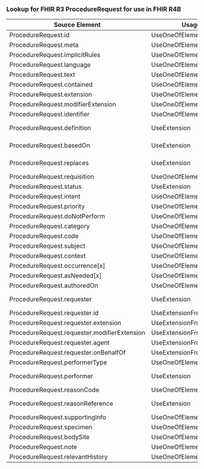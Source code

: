 ### Lookup for FHIR R3 ProcedureRequest for use in FHIR R4B

| Source Element | Usage | Target |
| -------------- | ----- | ------ |
| ProcedureRequest.id | UseOneOfElements | ServiceRequest.id,ServiceRequest.id |
| ProcedureRequest.meta | UseOneOfElements | ServiceRequest.meta,ServiceRequest.meta |
| ProcedureRequest.implicitRules | UseOneOfElements | ServiceRequest.implicitRules,ServiceRequest.implicitRules |
| ProcedureRequest.language | UseOneOfElements | ServiceRequest.language,ServiceRequest.language |
| ProcedureRequest.text | UseOneOfElements | ServiceRequest.text,ServiceRequest.text |
| ProcedureRequest.contained | UseOneOfElements | ServiceRequest.contained,ServiceRequest.contained |
| ProcedureRequest.extension | UseOneOfElements | ServiceRequest.extension,ServiceRequest.extension |
| ProcedureRequest.modifierExtension | UseOneOfElements | ServiceRequest.modifierExtension,ServiceRequest.modifierExtension |
| ProcedureRequest.identifier | UseOneOfElements | ServiceRequest.identifier,ServiceRequest.identifier |
| ProcedureRequest.definition | UseExtension | http://hl7.org/fhir/3.0/StructureDefinition/extension-ProcedureRequest.definition |
| ProcedureRequest.basedOn | UseExtension | http://hl7.org/fhir/3.0/StructureDefinition/extension-ProcedureRequest.basedOn |
| ProcedureRequest.replaces | UseExtension | http://hl7.org/fhir/3.0/StructureDefinition/extension-ProcedureRequest.replaces |
| ProcedureRequest.requisition | UseOneOfElements | ServiceRequest.requisition,ServiceRequest.requisition |
| ProcedureRequest.status | UseExtension | http://hl7.org/fhir/3.0/StructureDefinition/extension-ProcedureRequest.status |
| ProcedureRequest.intent | UseOneOfElements | ServiceRequest.intent,ServiceRequest.intent |
| ProcedureRequest.priority | UseOneOfElements | ServiceRequest.priority,ServiceRequest.priority |
| ProcedureRequest.doNotPerform | UseOneOfElements | ServiceRequest.doNotPerform,ServiceRequest.doNotPerform |
| ProcedureRequest.category | UseOneOfElements | ServiceRequest.category,ServiceRequest.category |
| ProcedureRequest.code | UseOneOfElements | ServiceRequest.code,ServiceRequest.code |
| ProcedureRequest.subject | UseOneOfElements | ServiceRequest.subject,ServiceRequest.subject |
| ProcedureRequest.context | UseOneOfElements | ServiceRequest.encounter,ServiceRequest.encounter |
| ProcedureRequest.occurrence[x] | UseOneOfElements | ServiceRequest.occurrence[x],ServiceRequest.occurrence[x] |
| ProcedureRequest.asNeeded[x] | UseOneOfElements | ServiceRequest.asNeeded[x],ServiceRequest.asNeeded[x] |
| ProcedureRequest.authoredOn | UseOneOfElements | ServiceRequest.authoredOn,ServiceRequest.authoredOn |
| ProcedureRequest.requester | UseExtension | http://hl7.org/fhir/3.0/StructureDefinition/extension-ProcedureRequest.requester |
| ProcedureRequest.requester.id | UseExtensionFromAncestor | - |
| ProcedureRequest.requester.extension | UseExtensionFromAncestor | - |
| ProcedureRequest.requester.modifierExtension | UseExtensionFromAncestor | - |
| ProcedureRequest.requester.agent | UseExtensionFromAncestor | - |
| ProcedureRequest.requester.onBehalfOf | UseExtensionFromAncestor | - |
| ProcedureRequest.performerType | UseOneOfElements | ServiceRequest.performerType,ServiceRequest.performerType |
| ProcedureRequest.performer | UseExtension | http://hl7.org/fhir/3.0/StructureDefinition/extension-ProcedureRequest.performer |
| ProcedureRequest.reasonCode | UseOneOfElements | ServiceRequest.reasonCode,ServiceRequest.reasonCode |
| ProcedureRequest.reasonReference | UseExtension | http://hl7.org/fhir/3.0/StructureDefinition/extension-ProcedureRequest.reasonReference |
| ProcedureRequest.supportingInfo | UseOneOfElements | ServiceRequest.supportingInfo,ServiceRequest.supportingInfo |
| ProcedureRequest.specimen | UseOneOfElements | ServiceRequest.specimen,ServiceRequest.specimen,ServiceRequest.specimen |
| ProcedureRequest.bodySite | UseOneOfElements | ServiceRequest.bodySite,ServiceRequest.bodySite |
| ProcedureRequest.note | UseOneOfElements | ServiceRequest.note,ServiceRequest.note |
| ProcedureRequest.relevantHistory | UseOneOfElements | ServiceRequest.relevantHistory,ServiceRequest.relevantHistory |
